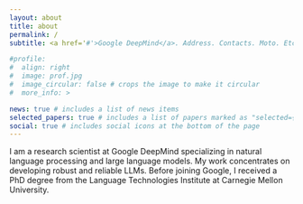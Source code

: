 ```yaml
---
layout: about
title: about
permalink: /
subtitle: <a href='#'>Google DeepMind</a>. Address. Contacts. Moto. Etc.

#profile:
#  align: right
#  image: prof.jpg
#  image_circular: false # crops the image to make it circular
#  more_info: >

news: true # includes a list of news items
selected_papers: true # includes a list of papers marked as "selected={true}"
social: true # includes social icons at the bottom of the page
---
```


I am a research scientist at Google DeepMind specializing in natural language processing and large language models. My work concentrates on developing robust and reliable LLMs. Before joining Google, I received a PhD degree from the Language Technologies Institute at Carnegie Mellon University.

